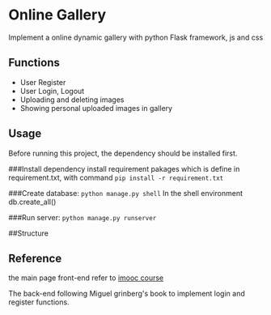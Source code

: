 Online Gallery
======

 Implement a online dynamic gallery with python Flask framework, js and css <br/>

## Functions
- User Register
- User Login, Logout
- Uploading and deleting images
- Showing personal uploaded images in gallery

## Usage
Before running this project, the dependency should be installed first.

###Install dependency
install requirement pakages which is define in requirement.txt, with command ```pip install -r requirement.txt```

###Create database: 
```python manage.py shell```
In the shell environment <br/>
db.create_all()


###Run server:
```python manage.py runserver```


##Structure




## Reference
the main page front-end refer to [imooc course](http://www.imooc.com/learn/366)

The back-end following Miguel grinberg's book to implement login and register functions.
